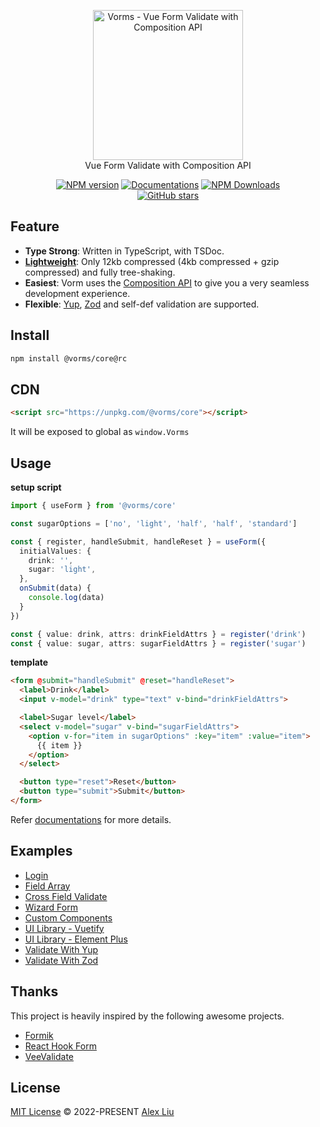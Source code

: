 <p align="center">
<a href="https://github.com/Mini-ghost/vorms"><img src="https://raw.githubusercontent.com/Mini-ghost/vorms/main/docs/public/logo.svg" alt="Vorms - Vue Form Validate with Composition API" width="240">
</a>
<br>
Vue Form Validate with Composition API
</p>

<p align="center">
<a href="https://www.npmjs.com/package/@vorms/core" target="__blank"><img src="https://img.shields.io/npm/v/@vorms/core/rc?color=34A88C&label=" alt="NPM version"></a>
<a href="https://vorms.mini-ghost.dev/" target="__blank"><img src="https://img.shields.io/static/v1?label=&message=docs&color=3D957F" alt="Documentations"></a>
<a href="https://www.npmjs.com/package/@vorms/core" target="__blank"><img alt="NPM Downloads" src="https://img.shields.io/npm/dm/@vorms/core?color=00629E&label="></a>
<br>
<a href="https://github.com//Mini-ghost/vorms" target="__blank"><img alt="GitHub stars" src="https://img.shields.io/github/stars/Mini-ghost/vorms?style=social"></a>
</p>

## Feature

- **Type Strong**: Written in TypeScript, with TSDoc.
- **[Lightweight](https://bundlephobia.com/package/@vorms/core@1.0.0-rc.1)**: Only 12kb compressed (4kb compressed + gzip compressed) and fully tree-shaking.
- **Easiest**: Vorm uses the [Composition API](https://vuejs.org/guide/extras/composition-api-faq.html) to give you a very seamless development experience.
- **Flexible**: [Yup](https://github.com/jquense/yup), [Zod](https://github.com/colinhacks/zod) and self-def validation are supported.

## Install

```bash
npm install @vorms/core@rc
```

## CDN

```html
<script src="https://unpkg.com/@vorms/core"></script>
```

It will be exposed to global as `window.Vorms`

## Usage

**setup script**

```ts
import { useForm } from '@vorms/core'

const sugarOptions = ['no', 'light', 'half', 'half', 'standard']

const { register, handleSubmit, handleReset } = useForm({
  initialValues: {
    drink: '',
    sugar: 'light',
  },
  onSubmit(data) {
    console.log(data)
  }
})

const { value: drink, attrs: drinkFieldAttrs } = register('drink')
const { value: sugar, attrs: sugarFieldAttrs } = register('sugar')
```

**template**

```html
<form @submit="handleSubmit" @reset="handleReset">
  <label>Drink</label>
  <input v-model="drink" type="text" v-bind="drinkFieldAttrs">

  <label>Sugar level</label>
  <select v-model="sugar" v-bind="sugarFieldAttrs">
    <option v-for="item in sugarOptions" :key="item" :value="item">
      {{ item }}
    </option>
  </select>

  <button type="reset">Reset</button>
  <button type="submit">Submit</button>
</form>
```

Refer [documentations](https://vorms.mini-ghost.dev/) for more details.

## Examples

- [Login](https://stackblitz.com/edit/vorms-login?file=src%2FApp.vue)
- [Field Array](https://stackblitz.com/edit/vorms-field-array?file=src%2FApp.vue)
- [Cross Field Validate](https://stackblitz.com/edit/vorms-corss-field-validate?file=src%2FApp.vue)
- [Wizard Form](https://stackblitz.com/edit/vorms-wizard-form?file=src%2FApp.vue)
- [Custom Components](https://stackblitz.com/edit/vorms-custom-components?file=src%2FApp.vue)
- [UI Library - Vuetify](https://stackblitz.com/edit/vorms-vuetify?file=src%2FApp.vue)
- [UI Library - Element Plus](https://stackblitz.com/edit/vorms-with-element-plus?file=src%2FApp.vue)
- [Validate With Yup](https://stackblitz.com/edit/vorms-validate-with-yup?file=src%2FApp.vue)
- [Validate With Zod](https://stackblitz.com/edit/vorms-validate-with-zod?file=src%2FApp.vue)

## Thanks

This project is heavily inspired by the following awesome projects.

- [Formik](https://github.com/jaredpalmer/formik)
- [React Hook Form](https://github.com/react-hook-form/react-hook-form)
- [VeeValidate](https://github.com/logaretm/vee-validate)

## License

[MIT License](https://github.com/Mini-ghost/vorms/blob/main/LICENSE) © 2022-PRESENT [Alex Liu](https://github.com/Mini-ghost)
